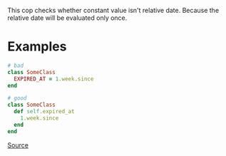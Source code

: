 
This cop checks whether constant value isn't relative date.
Because the relative date will be evaluated only once.

# Examples

```ruby
# bad
class SomeClass
  EXPIRED_AT = 1.week.since
end

# good
class SomeClass
  def self.expired_at
    1.week.since
  end
end
```

[Source](http://www.rubydoc.info/gems/rubocop/RuboCop/Cop/Rails/RelativeDateConstant)